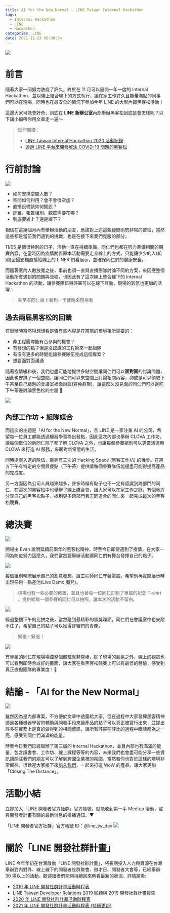 ```yaml
---
title: AI for the New Normal - LINE Taiwan Internal Hackathon
tags:
  - Internal Hackathon
  - LINE
  - Hackathon
categories: LINE
date: 2021-11-23 00:30:34
---
```



![](https://nijialin.com/images/2021/internal_hack/zoom.jpg)

# 前言

隨著大家一同努力防疫了許久，終於在 11 月可以展開一年一度的 Internal Hackathon，並以線上結合線下的方式執行，讓在家工作許久且能量滿點的同事們可以在現場，同時也在最安全的情況下參加今年 LINE 的大型內部黑客松活動！

這邊大家可能會好奇，到底在 **LINE 新辦公室**內部舉辦黑客松到底是會怎樣呢？以下讓小編帶你用文章走一遍～

> 延伸閱讀：
>
> - [LINE Taiwan Internal Hackathon 2020 活動紀錄](https://engineering.linecorp.com/zh-hant/blog/line-taiwan-internal-hackathon-2020/)
> - [透過 LINE 平台來開發解決 COVID-19 問題的黑客松](https://engineering.linecorp.com/zh-hant/blog/covid19-hackathon-osaka/)

<!-- more -->

# 行前討論

![](https://nijialin.com/images/2021/internal_hack/1.JPG)

- 如何安排空間人數？
- 空間如何利用？會不會很空虛？
- 直播設備該如何擺設？
- 評審、報告組別、觀眾需要在哪？
- 到底要線上？還是線下？

相信在這幾個月內有舉辦活動的朋友，應該對上述這些疑問雨勢非常的苦惱，當然這些都是當前我們遇到的挑戰，也是在接下來我們克服的部分。

11/05 是個很特別的日子，活動一直在持續準備，同仁們也都在努力準備相關的競賽內容，在當時因為疫情關係原本活動需要走全線上的方式，只能讓少少的人(組別)至攝影棚直播給線上的 LINER 們看展示，並確保同仁們的健康安全。

而隨著室內人數放寬之後，事前也須一直與直播團隊討論不同的方案，來因應整個活動所會遇到的問題與流程，也因此有了這次線上整合線下的 Internal Hackathon 的活動，讓參賽隊伍與評審可以在線下互動，現場的氣氛也更加的活躍！

> 甚至有同仁線上看到一半就跑來現場看

## 過去兩屆黑客松的回饋

在舉辦時當然得想想看是否有些內容是在當前的環境相所需要的：

- 非工程團隊能有否參與的機會？
- 有發想的點子但是沒認識的工程師來一起組隊
- 有沒有更多的時間能讓參賽隊伍完成這個專案？
- 想要面對面溝通

隨著疫情緩和後，我們也盡可能地提供多點空間讓同仁們可以**面對面**的討論問題，因此也安排了一個空間，讓同仁們可以來空間上討論相關內容，抑或是可以領取下午茶至自己組別的會議室裡面討論(避免群聚)，讓這麼久沒見面的同仁們可以邊吃下午茶邊討論黑色松的主題 🤩

![](https://nijialin.com/images/2021/internal_hack/7.png)

## 內部工作坊 + 組隊媒合

而這次的主題是「AI for the New Normal」，且 LINE 是一家注重 AI 的公司，希望每一位員工都能透過機器學習為出發點，因此這次內部也舉辦 CLOVA 工作坊，讓每個單位的新同仁除了都了解 CLOVA 之外，也讓每個參賽組別可以更靈活運用 CLOVA 來打造 AI 服務，來面對新常態的生活。

同時提案入選的隊伍，能夠有三次的 Hacking Space (黑客工作坊) 的機會。在週五下午有特定的空間與餐點（下午茶）提供讓每個參賽隊伍能極盡可能得提高產品的完成度。

另一方面因為公司人員越來越多，許多時候有點子也不一定有認識到跨部門的同仁，在這次的黑客松中也舉辦了線上媒合會，讓大家可以在家工作之餘，有個地方分享自己的黑客松點子，找到更多跨部門且志同道合的同仁來一起完成這次的黑客松競賽。

# 總決賽

![](https://nijialin.com/images/2021/internal_hack/root.jpg)

開場由 Evan 說明延續前兩年的黑客松精神，時至今日即使遇到了疫情，在大家一同為防疫努力這麼久，我們當然要舉辦活動讓同仁們有舞台發揮自己的點子。

![](https://nijialin.com/images/2021/internal_hack/3.JPG)

每個組別輪流展示自己的創意發想，讓工程師同仁守著電腦，希望別再實際展示時出現任何一點差池(Live Demo 魔咒)。

> 現場也有一些必要的佈置，並且也替每一位同仁訂制了專屬的紀念 T-shirt 。提供給每一個參賽的同仁可以拍照，讓本次的活動不留白。

![](https://nijialin.com/images/2021/internal_hack/6.jpg)

經過整個下午的比拼之後，當然是到最精彩的頒獎環節，同仁們在會議室中也安耐不住了，希望自己的點子可以獲得評審們的青睞。

> 緊張！緊張！

![](https://nijialin.com/images/2021/internal_hack/4.jpg)

有專業的同仁在現場場控整個體驗就非常棒，除了現場的氣氛之外，線上的觀眾也可以看到即時合成好的畫面，讓大家在看黑客松競賽上可以有最佳的體驗，感受到真正直撥團隊的專業度！🤟

# 結論 - 「AI for the New Normal」

![](https://nijialin.com/images/2021/internal_hack/5.JPG)

雖然因為是內部專案，不方便於文章中透露給大家，但在過程中大家發揮黑客精神透過各種機器學習的輔助與開發手段來讓產品的點子可以真正被實行出來，並提出許多在實務上是真的做得到的相關資訊，讓所有評審在評比的過程中眼睛都為之一亮，感受到同仁們滿滿的能量。

時至今日我們已經舉辦了第三屆的 Internal Hackathon，並且內部也有滿滿的能量，包含讀書會、工作坊、線上課程等等的內容，未來我們也會盡可能分享一些資訊讓關注我們的朋友可以了解到跨國企業裡的氛圍，當然若你也對於這樣的環境非常嚮往，很歡迎大家接下來[加入我們](https://careers.linecorp.com/jobs?ca=All&ci=Taipei&co=East%20Asia)，一起來打造 WoW 的產品，讓大家更加 「Closing The Distance」。

# 活動小結

立即加入「LINE 開發者官方社群」官方帳號，就能收到第一手 Meetup 活動，或與開發者計畫有關的最新消息的推播通知。▼

「LINE 開發者官方社群」官方帳號 ID：@line_tw_dev
![](https://www.evanlin.com/images/2020/line-tw-dev-qr.png)

# 關於「LINE 開發社群計畫」

LINE 今年年初在台灣啟動「LINE 開發社群計畫」，將長期投入人力與資源在台灣舉辦對內對外、線上線下的開發者社群聚會、徵才日、開發者大會等，已經舉辦 30 場以上的活動。歡迎讀者們能夠持續回來察看最新的狀況。詳情請看:

- [2019 年 LINE 開發社群計畫活動時程表](https://engineering.linecorp.com/zh-hant/blog/line-taiwan-developer-relations-2019-plan/)
- [LINE Taiwan Developer Relations 2019 回顧與 2019 開發社群計畫報告](https://engineering.linecorp.com/zh-hant/blog/line-taiwan-developer-relations-2019/)
- [2020 年 LINE 開發社群計畫活動時程表](https://engineering.linecorp.com/zh-hant/blog/2020-line-tw-devrel/)
- [2021 年 LINE 開發社群計畫活動時程表 (持續更新)](https://engineering.linecorp.com/zh-hant/blog/2021-line-tw-devrel/)

<style>
  section.compact {
    font-size: 150%  
  }
  img[alt~="center"] {
    display: block;
    margin: 0 auto;
  }
</style>
